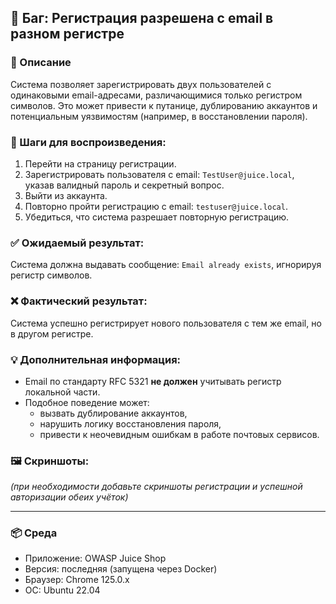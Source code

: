 ## 🐞 Баг: Регистрация разрешена с email в разном регистре

### 📌 Описание
Система позволяет зарегистрировать двух пользователей с одинаковыми email-адресами, различающимися только регистром символов. Это может привести к путанице, дублированию аккаунтов и потенциальным уязвимостям (например, в восстановлении пароля).

### 📍 Шаги для воспроизведения:
1. Перейти на страницу регистрации.
2. Зарегистрировать пользователя с email: `TestUser@juice.local`, указав валидный пароль и секретный вопрос.
3. Выйти из аккаунта.
4. Повторно пройти регистрацию с email: `testuser@juice.local`.
5. Убедиться, что система разрешает повторную регистрацию.

### ✅ Ожидаемый результат:
Система должна выдавать сообщение: `Email already exists`, игнорируя регистр символов.

### ❌ Фактический результат:
Система успешно регистрирует нового пользователя с тем же email, но в другом регистре.

### 💡 Дополнительная информация:
- Email по стандарту RFC 5321 **не должен** учитывать регистр локальной части.
- Подобное поведение может:
  - вызвать дублирование аккаунтов,
  - нарушить логику восстановления пароля,
  - привести к неочевидным ошибкам в работе почтовых сервисов.

### 🖼️ Скриншоты:
*(при необходимости добавьте скриншоты регистрации и успешной авторизации обеих учёток)*

---

### 📦 Среда
- Приложение: OWASP Juice Shop
- Версия: последняя (запущена через Docker)
- Браузер: Chrome 125.0.x
- ОС: Ubuntu 22.04
